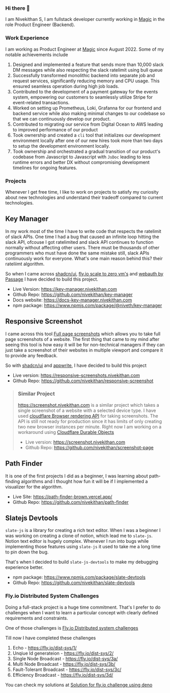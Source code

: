 ### Hi there 👋

I am Nivekithan S, I am fullstack developer currently working in [Magic](https://www.linkedin.com/company/usemagic) in the role Product Engineer (Backend). 

### Work Experience 

I am working as Product Engineer at [Magic](https://www.linkedin.com/compay/usemagic) since August 2022. Some of my notable achievements include 

1. Designed and implemented a feature that sends more than 10,000 slack DM messages while also respecting the slack ratelimit using bull queue
2. Successfully transformed monolithic backend into separate job and request services, significantly reducing memory and CPU usage. This ensured seamless operation during high job loads.
3. Contributed to the development of a payment gateway for the events system, empowering our customers to seamlessly utilize Stripe for event-related transactions.
4. Worked on setting up Prometheus, Loki, Grafanna for our frontend and backend service while also making minimal changes to our codebase so that we can continuously develop our product.  
5. Contributed to migrating our service from Digital Ocean to AWS leading to improved performance of our product
6. Took ownership and created a `cli` tool that initializes our development environment locally after one of our new hires took more than two days to setup the development environment locally.
7. Took ownership and orchestrated a gradual transition of our product's codebase from Javascript to Javascript with `JsDoc` leading to less runtime errors and better DX without compromising development timelines for ongoing features.

### Projects 

Whenever I get free time, I like to work on projects to satisfy my curiosity about new technologies and understand their tradeoff compared to current technologies. 

## Key Manager 

In my work most of the time I have to write code that respects the ratelimit of slack APIs. One time I had a bug that caused an infinite loop hitting the slack API, ofcouse I got ratelimited and slack API continues to function normally without affecting other users. There must be thousands of other programmers who must have done the same mistake still, slack APIs continuously work for everyone. What's one main reason behind this? their rateliimt algorithm.

So when I came across [shadcn/ui](https://ui.shadcn.com/), [fly.io scale to zero vm's](https://fly.io/) and [webauth by Passage](https://passage.1password.com/) I have decided to build this project.

- Live Version: https://key-manager.nivekithan.com
- Github Repo: https://github.com/nivekithan/key-manager
- Docs website: https://docs-key-manager.nivekithan.com
- npm package: https://www.npmjs.com/package/@niveth/key-manager

## Responsive Screenshot 

I came across this tool [Full page screenshots](https://damngood.tools/tools/full-page-screenshots) which allows you to take full page screenshots of a website. The first thing that came to my mind after seeing this tool is how easy it will be for non-technical managers if they can just take a screenshot of their websites in multiple viewport and compare it to provide any feedback. 

So with [shadcn/ui](https://ui.shadcn.com) and [appwrite](https://appwrite.io/), I have decided to build this project 

- Live version: https://responsive-screenshots.nivekithan.com
- Github Repo: https://github.com/nivekithan/responsive-screenshot

> ### Similar Project 
>
> https://screenshot.nivekithan.com is a similar project which takes a single screenshot of a website with a selected device type. I have used [cloudflare Browser rendering API](https://developers.cloudflare.com/browser-rendering/) for taking screenshots. The API is still not ready for production since it has limits of only creating two new browser instances per minute. Right now I am working on a workaround using [Cloudflare Durable Objects](https://developers.cloudflare.com/durable-objects/) 
>
> - Live version: https://screenshot.nivekithan.com
> - Github Repo: https://github.com/nivekithan/screenshot-page

## Path Finder 

It is one of the first projects I did as a beginner, I was learning about path-finding algorithms and I thought how fun it will be if I implemented a visualizer for the algorithm.  

- Live Site: https://path-finder-brown.vercel.app/
- Github Repo: https://github.com/nivekithan/path-finder

## Slatejs Devtools 

`slate-js` is a library for creating a rich text editor. When I was a beginner I was working on creating a clone of notion, which lead me to `slate-js`. Notion text editor is hugely complex. Whenever I run into bugs while implementing those features using `slate-js` it used to take me a long time to pin down the bug.

That's when I decided to build `slate-js-devtools` to make my debugging experience better. 

- npm package: https://www.npmjs.com/package/slate-devtools
- Github Repo: https://github.com/nivekithan/slate-devtools

### Fly.io Distributed System Challenges

Doing a full-stack project is a huge time commitment. That's I prefer to do challenges when I want to learn a particular concept with clearly defined requirements and constraints.  

One of those challenges is [Fly.io Distributed system challenges](https://fly.io/dist-sys/)

Till now I have completed these challenges 

1. Echo - https://fly.io/dist-sys/1/
2. Unqiue Id generateion - https://fly.io/dist-sys/2/
3. Single Node Broadcast - https://fly.io/dist-sys/3a/
4. Multi Node Broadcast - https://fly.io/dist-sys/3b/
5. Fault-Tolerant Broadcast - https://fly.io/dist-sys/3c/
6. Efficiency Broadcast - https://fly.io/dist-sys/3d/

You can check my solutions at [Solution for fly.io challenge using deno](https://github.com/nivekithan/deno-fly)
